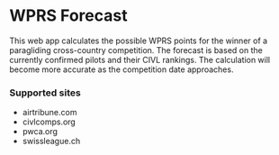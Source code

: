 # WPRS Forecast

This web app calculates the possible WPRS points for the winner of a paragliding cross-country competition. The forecast is based on the currently confirmed pilots and their CIVL rankings. The calculation will become more accurate as the competition date approaches.

### Supported sites

- airtribune.com
- civlcomps.org
- pwca.org
- swissleague.ch



